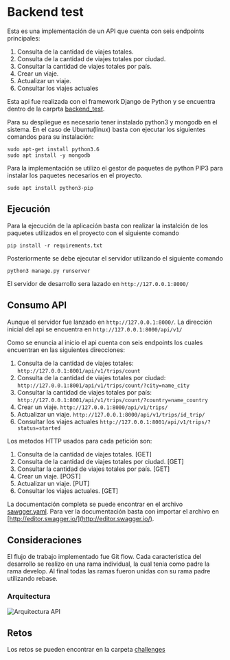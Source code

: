 # Backend test

Esta es una implementación de un API que cuenta con seis endpoints principales:

1. Consulta de la cantidad de viajes totales.
2. Consulta de la cantidad de viajes totales por ciudad.
3. Consultar la cantidad de viajes totales por país.
4. Crear un viaje.
5. Actualizar un viaje.
6. Consultar los viajes actuales

Esta api fue realizada con el framework Django de Python y se encuentra dentro de la carprta [backend_test](backend_test).

Para su despliegue es necesario tener instalado python3 y mongodb en el sistema. En el caso de Ubuntu(linux) basta con ejecutar los siguientes comandos para su instalación:

```
sudo apt-get install python3.6
sudo apt install -y mongodb 
```

Para la implementación se utilizo el gestor de paquetes de python PIP3 para instalar los paquetes necesarios en el proyecto.

```
sudo apt install python3-pip
```

## Ejecución

Para la ejecución de la aplicación basta con realizar la instalción de los paquetes utilizados en el proyecto con el siguiente comando

```
pip install -r requirements.txt
```

Posteriormente se debe ejecutar el servidor utilizando el siguiente comando

```
python3 manage.py runserver
```

El servidor de desarrollo sera lazado en `http://127.0.0.1:8000/`

## Consumo API

Aunque el servidor fue lanzado en `http://127.0.0.1:8000/`. La dirección inicial del api se encuentra en `http://127.0.0.1:8000/api/v1/`

Como se enuncia al inicio el api cuenta con seis endpoints los cuales encuentran en las siguientes direcciones:

1. Consulta de la cantidad de viajes totales: `http://127.0.0.1:8001/api/v1/trips/count`
2. Consulta de la cantidad de viajes totales por ciudad: `http://127.0.0.1:8001/api/v1/trips/count/?city=name_city`
3. Consultar la cantidad de viajes totales por país: `http://127.0.0.1:8001/api/v1/trips/count/?country=name_country`
4. Crear un viaje. `http://127.0.0.1:8000/api/v1/trips/`
5. Actualizar un viaje. `http://127.0.0.1:8000/api/v1/trips/id_trip/`
6. Consultar los viajes actuales `http://127.0.0.1:8001/api/v1/trips/?status=started`

Los metodos HTTP usados para cada petición son:
1. Consulta de la cantidad de viajes totales. [GET]
2. Consulta de la cantidad de viajes totales por ciudad. [GET]
3. Consultar la cantidad de viajes totales por país. [GET]
4. Crear un viaje. [POST]
5. Actualizar un viaje. [PUT]
6. Consultar los viajes actuales. [GET]

La documentación completa se puede encontrar en el archivo [sawgger.yaml](sawgger.yaml). Para ver la documentación basta con importar el archivo en [http://editor.swagger.io/](http://editor.swagger.io/).

## Consideraciones

El flujo de trabajo implementado fue Git flow. Cada caracteristica del desarrollo se realizo en una rama individual, la cual tenia como padre la rama develop. Al final todas las ramas fueron unidas con su rama padre utilizando rebase.

### Arquitectura
![Arquitectura API](Arquitecture.png)

## Retos

Los retos se pueden encontrar en la carpeta [challenges](challenges)
